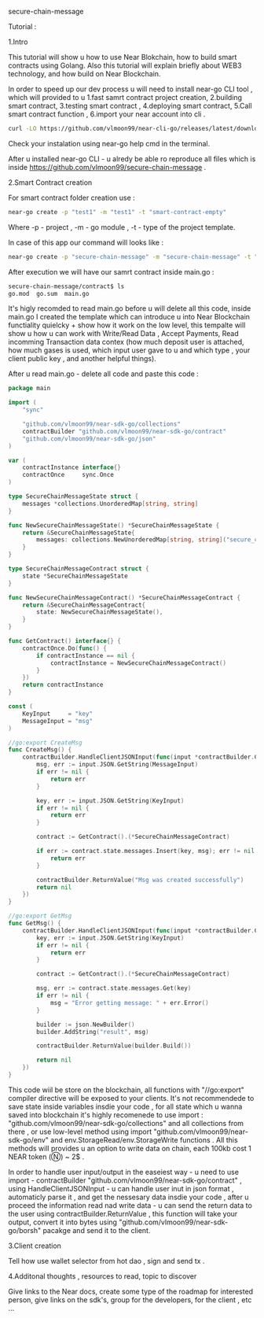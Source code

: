 secure-chain-message

Tutorial :

1.Intro

This tutorial will show u how to use Near Blokchain, how to build smart contracts using Golang. Also this tutorial will explain briefly about WEB3 technology, and how build on Near Blockchain.

In order to speed up our dev process u will need to install near-go CLI tool , which will provided to u 1.fast samrt contract project creation, 2.building smart contract, 3.testing smart contract , 4.deploying smart contract, 5.Call smart contract function , 6.import your near account into cli .

```bash
curl -LO https://github.com/vlmoon99/near-cli-go/releases/latest/download/install.sh && bash install.sh && rm install.sh
```
Check your instalation using near-go help cmd in the terminal.

After u installed near-go CLI - u alredy be able ro reproduce all files which is inside https://github.com/vlmoon99/secure-chain-message .


2.Smart Contract creation

For smart contract folder creation use :

```bash
near-go create -p "test1" -m "test1" -t "smart-contract-empty"
```

Where -p - project , -m - go module , -t - type of the project template.

In case of this app  our command will looks like :

```bash
near-go create -p "secure-chain-message" -m "secure-chain-message" -t "smart-contract-empty"
```

After execution we will have our samrt contract inside main.go :

```bash
secure-chain-message/contract$ ls
go.mod  go.sum  main.go
```

It's higly recomded to read main.go before u will delete all this code, inside main.go I created the template which can introduce u into Near Blockchain functiality quielcky + show how it work on the low level, this tempalte will show u how u can work with Write/Read Data , Accept Payments, Read incomming Transaction data contex (how much deposit user is attached, how much gases is used, which input user gave to u and which type , your client public key , and another helpful things).

After u read main.go - delete all code and paste this code :

```go
package main

import (
	"sync"

	"github.com/vlmoon99/near-sdk-go/collections"
	contractBuilder "github.com/vlmoon99/near-sdk-go/contract"
	"github.com/vlmoon99/near-sdk-go/json"
)

var (
	contractInstance interface{}
	contractOnce     sync.Once
)

type SecureChainMessageState struct {
	messages *collections.UnorderedMap[string, string]
}

func NewSecureChainMessageState() *SecureChainMessageState {
	return &SecureChainMessageState{
		messages: collections.NewUnorderedMap[string, string]("secure_chain_msg"),
	}
}

type SecureChainMessageContract struct {
	state *SecureChainMessageState
}

func NewSecureChainMessageContract() *SecureChainMessageContract {
	return &SecureChainMessageContract{
		state: NewSecureChainMessageState(),
	}
}

func GetContract() interface{} {
	contractOnce.Do(func() {
		if contractInstance == nil {
			contractInstance = NewSecureChainMessageContract()
		}
	})
	return contractInstance
}

const (
	KeyInput     = "key"
	MessageInput = "msg"
)

//go:export CreateMsg
func CreateMsg() {
	contractBuilder.HandleClientJSONInput(func(input *contractBuilder.ContractInput) error {
		msg, err := input.JSON.GetString(MessageInput)
		if err != nil {
			return err
		}

		key, err := input.JSON.GetString(KeyInput)
		if err != nil {
			return err
		}

		contract := GetContract().(*SecureChainMessageContract)

		if err := contract.state.messages.Insert(key, msg); err != nil {
			return err
		}

		contractBuilder.ReturnValue("Msg was created successfully")
		return nil
	})
}

//go:export GetMsg
func GetMsg() {
	contractBuilder.HandleClientJSONInput(func(input *contractBuilder.ContractInput) error {
		key, err := input.JSON.GetString(KeyInput)
		if err != nil {
			return err
		}

		contract := GetContract().(*SecureChainMessageContract)

		msg, err := contract.state.messages.Get(key)
		if err != nil {
			msg = "Error getting message: " + err.Error()
		}

		builder := json.NewBuilder()
		builder.AddString("result", msg)

		contractBuilder.ReturnValue(builder.Build())

		return nil
	})
}
```

This code wiil be store on the blockchain, all functions with "//go:export" compiler directive will be exposed to your clients. It's not recommendede to save state inside variables insdie your code , for all state which u wanna saved into blockchain it's highly recomenede to use import : "github.com/vlmoon99/near-sdk-go/collections" and all collections from there , or use low-level method using import "github.com/vlmoon99/near-sdk-go/env" and env.StorageRead/env.StorageWrite functions . All this methods will provides u an option to write data on chain, each 100kb cost 1 NEAR token (Ⓝ) ~ 2$ .

In order to handle user input/output in the easeiest way - u need to use import - contractBuilder "github.com/vlmoon99/near-sdk-go/contract" ,  using HandleClientJSONInput - u can handle user inut in json format , automaticly parse it , and get the nessesary data insdie your code , after u proceed the information read nad write data  - u can send the return data to the user using contractBuilder.ReturnValue , this function will take your output, convert it into bytes using "github.com/vlmoon99/near-sdk-go/borsh" pacakge and send it to the client.

3.Client creation 

Tell how use wallet selector from hot dao , sign and send tx .

4.Additonal thoughts , resources to read, topic to discover

Give links to the Near docs, create some type of the roadmap for interested person, give links on the sdk's,
group for the developers, for the client , etc ...
